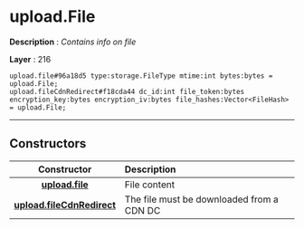 # upload.File

**Description** : *Contains info on file*

**Layer** : 216

```tl
upload.file#96a18d5 type:storage.FileType mtime:int bytes:bytes = upload.File;
upload.fileCdnRedirect#f18cda44 dc_id:int file_token:bytes encryption_key:bytes encryption_iv:bytes file_hashes:Vector<FileHash> = upload.File;
```

---

## Constructors

| Constructor | Description |
| :---: | :--- |
| [**upload.file**](constructor/upload.file) | File content |
| [**upload.fileCdnRedirect**](constructor/upload.fileCdnRedirect) | The file must be downloaded from a CDN DC |
